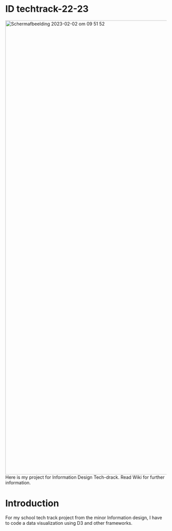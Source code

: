 # ID techtrack-22-23
<img width="1416" alt="Schermafbeelding 2023-02-02 om 09 51 52" src="https://user-images.githubusercontent.com/90249080/216276453-7b03735c-07b0-4831-940e-834894b652cf.png">
Here is my project for Information Design Tech-drack. Read Wiki for further information.

<h1>Introduction</h1>
For my school tech track project from the minor Information design, I have to code a data visualization using D3 and other frameworks.
